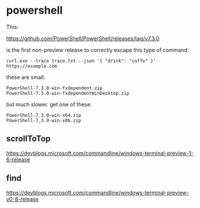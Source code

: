 # powershell

This:

https://github.com/PowerShell/PowerShell/releases/tag/v7.3.0

is the first non-preview release to correctly escape this type of command:

~~~
curl.exe --trace trace.txt --json '{ "drink": "coffe" }' https://example.com
~~~

these are small:

~~~
PowerShell-7.3.0-win-fxdependent.zip
PowerShell-7.3.0-win-fxdependentWinDesktop.zip
~~~

but much slower. get one of these:

~~~
PowerShell-7.3.0-win-x64.zip
PowerShell-7.3.0-win-x86.zip
~~~

## scrollToTop

https://devblogs.microsoft.com/commandline/windows-terminal-preview-1-6-release

## find

https://devblogs.microsoft.com/commandline/windows-terminal-preview-v0-8-release
